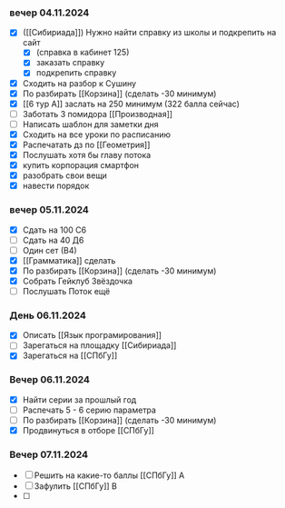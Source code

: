 ### вечер 04.11.2024
- [x] ([[Сибириада]]) Нужно найти справку из школы и подкрепить на сайт 
	- [x] (справка в кабинет 125)
	- [x] заказать справку
	- [x] подкрепить справку
- [x] Сходить на разбор к Сушину
- [x] По разбирать [[Корзина]] (сделать -30 минимум)
- [x]  [[6 тур А]] заслать на 250 минимум (322 балла сейчас)
- [ ] Заботать 3 помидора [[Производная]]
- [ ] Написать шаблон для заметки дня
- [x] Сходить на все уроки по расписанию
- [x] Распечатать дз по [[Геометрия]]
- [x] Послушать хотя бы главу потока
- [x] купить корпорация смартфон
- [x] разобрать свои вещи
- [x] навести порядок
### вечер 05.11.2024
- [x] Сдать на 100 С6
- [ ] Сдать на 40 Д6
- [ ] Один сет (В4)
- [x] [[Грамматика]] сделать
- [x] По разбирать [[Корзина]] (сделать -30 минимум)
- [x] Собрать Гейклуб Звёздочка
- [ ] Послушать Поток ещё
### День 06.11.2024
- [x] Описать [[Язык програмирования]]
- [ ] Зарегаться на площадку [[Сибириада]]
- [x] Зарегаться на [[СПбГу]]
### Вечер 06.11.2024
- [x] Найти серии за прошлый год 
- [ ] Распечать 5 - 6 серию параметра
- [ ] По разбирать [[Корзина]] (сделать -30 минимум)
- [x] Продвинуться в отборе [[СПбГу]]
### Вечер 07.11.2024
- [ ] Решить на какие-то баллы [[СПбГу]] А
- [ ] Зафулить [[СПбГу]] В
- [ ] 